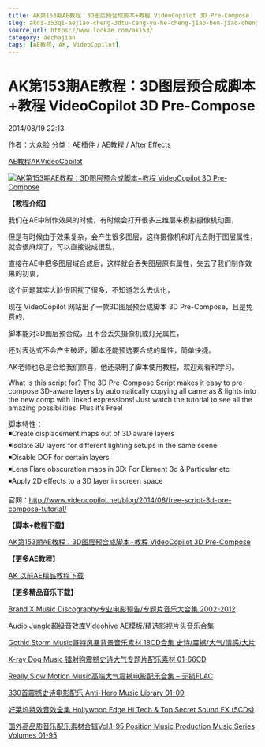 ```yaml
---
title: AK第153期AE教程：3D图层预合成脚本+教程 VideoCopilot 3D Pre-Compose
slug: akdi-153qi-aejiao-cheng-3dtu-ceng-yu-he-cheng-jiao-ben-jiao-cheng-videocopilot-3d-pre-compose
source_url: https://www.lookae.com/ak153/
category: aechajian
tags: [AE教程, AK, VideoCopilot]
---
```

# AK第153期AE教程：3D图层预合成脚本+教程 VideoCopilot 3D Pre-Compose

2014/08/19 22:13

作者：大众脸
分类：[AE插件](https://www.lookae.com/after-effects/aechajian/) / [AE教程](https://www.lookae.com/after-effects/aejiaocheng/) / [After Effects](https://www.lookae.com/after-effects/)

[AE教程](https://www.lookae.com/tag/ae%e6%95%99%e7%a8%8b/)[AK](https://www.lookae.com/tag/ak/)[VideoCopilot](https://www.lookae.com/tag/videocopilot/)

[![AK第153期AE教程：3D图层预合成脚本+教程 VideoCopilot 3D Pre-Compose](https://www.lookae.com/wp-content/uploads/2014/08/AK153.jpg "AK第153期AE教程：3D图层预合成脚本+教程 VideoCopilot 3D Pre-Compose-LookAE.com")](https://www.lookae.com/wp-content/uploads/2014/08/AK153.jpg)

**【教程介绍】**

我们在AE中制作效果的时候，有时候会打开很多三维层来模拟摄像机动画，

但是有时候由于效果复杂，会产生很多图层，这样摄像机和灯光去附于图层属性，就会很麻烦了，可以直接说成很乱，

直接在AE中把多图层域合成后，这样就会丢失图层原有属性，失去了我们制作效果的初衷，

这个问题其实大脸很困扰了很多，不知道怎么去优化，

现在 VideoCopilot 网站出了一款3D图层预合成脚本 3D Pre-Compose，且是免费的，

脚本能对3D图层预合成，且不会丢失摄像机或灯光属性，

还对表达式不会产生破坏，脚本还能预选要合成的属性，简单快捷。

AK老师也总是会给我们惊喜，他还录制了脚本使用教程，欢迎观看和学习。

What is this script for? The 3D Pre-Compose Script makes it easy to pre-compose 3D-aware layers by automatically copying all cameras & lights into the new comp with linked expressions! Just watch the tutorial to see all the amazing possibilities! Plus it’s Free!

脚本特性：  
◾Create displacement maps out of 3D aware layers  
◾Isolate 3D layers for different lighting setups in the same scene  
◾Disable DOF for certain layers  
◾Lens Flare obscuration maps in 3D: For Element 3d & Particular etc  
◾Apply 2D effects to a 3D layer in screen space

官网：http://www.videocopilot.net/blog/2014/08/free-script-3d-pre-compose-tutorial/

**【脚本+教程下载】**

[AK第153期AE教程：3D图层预合成脚本+教程 VideoCopilot 3D Pre-Compose](https://www.400gb.com/file/70881656)

**【更多AE教程】**

[AK 以前AE精品教程下载](https://www.lookae.com/tag/videocopilot/)

**【更多精品音乐下载】**

[Brand X Music Discography专业电影预告/专题片音乐大合集 2002-2012](https://www.lookae.com/brandx212/)

[Audio Jungle超级音效库Videohive AE模板/精选影视片头音乐合集](https://www.lookae.com/ajhj/)

[Gothic Storm Music哥特风暴背景音乐素材 18CD合集 史诗/震撼/大气/情感/大片](https://www.lookae.com/gothicmusic/)

[X-ray Dog Music 镭射狗震撼史诗大气专题片配乐素材 01-66CD](https://www.lookae.com/x-dog6465/)

[Really Slow Motion Music高端大气震撼电影配乐合集 – 无损FLAC](https://www.lookae.com/rsm-music/)

[330首震撼史诗电影配乐 Anti-Hero Music Library 01-09](https://www.lookae.com/anti-hero/)

[好莱坞特效音效全集 Hollywood Edge Hi Tech & Top Secret Sound FX (5CDs)](https://www.lookae.com/hollywoodsfx/)

[国外高品质音乐配乐素材合辑Vol.1-95 Position Music Production Music Series Volumes 01-95](https://www.lookae.com/production-music/)
